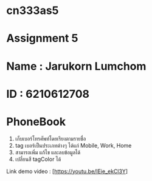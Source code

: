 # cn333as5

# Assignment 5
# Name : Jarukorn Lumchom
# ID : 6210612708

# PhoneBook
1. เก็บเบอร์โทรศัพท์โดยเรียงตามรายชื่อ
2. tag เบอร์เป็นประเภทต่างๆ ได้แก่ Mobile, Work, Home
3. สามารถเพิ่ม แก้ไข และลบข้อมูลได้
4. เปลี่ยนสี tagColor ได้

Link demo video : [https://youtu.be/IEie_ekCl3Y]
